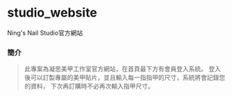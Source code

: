 # studio_website
Ning's Nail Studio官方網站

### 簡介
> 此專案為凝思美甲工作室官方網站，在首頁最下方有會員登入系統。
> 登入後可以訂製專屬的美甲貼片，並且輸入每一指指甲的尺寸，系統將會記錄您的資料，
> 下次再訂購時不必再次輸入指甲尺寸。
